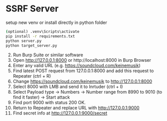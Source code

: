 # SSRF Server
setup new venv or install directly in python folder
```cmd
(optional) .venv\Scripts\activate
pip install -r requirements.txt
python server.py
python target_server.py
```

2) Run Burp Suite or similar software
3) Open http://127.0.0.1:8000 or http://localhost:8000 in Burp Browser
4) Enter any valid URL (e.g. https://soundcloud.com/keinemusik)
5) Find latest POST request from 127.0.0.1:8000 and add this request to Repeater (ctrl + R)
6) Change https://soundcloud.com/keinemusik to http://127.0.0.1:8000
7) Select 8000 with LMB and send it to Inrtuder (ctrl + I)
8) Select Payload type -> Numbers -> Number range from 8990 to 9010 (to find it faster) -> Start attack
9) Find port 9000 with status 200 OK. 
10) Return to Repeater and replace URL with http://127.0.0.1:9000
11) Find secret info at http://127.0.0.1:9000/secret